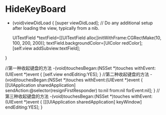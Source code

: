 # HideKeyBoard
- (void)viewDidLoad {
    [super viewDidLoad];
    // Do any additional setup after loading the view, typically from a nib.
    
    
    UITextField *textField=[[UITextField alloc]initWithFrame:CGRectMake(10, 100, 200, 200)];
    textField.backgroundColor=[UIColor redColor];
    [self.view addSubview:textField];
    
}

//第一种收起键盘的方法
-(void)touchesBegan:(NSSet *)touches withEvent:(UIEvent *)event
{
    [self.view endEditing:YES];
}
//第二种收起键盘的方法
-(void)touchesBegan:(NSSet *)touches withEvent:(UIEvent *)event
{
    [[UIApplication sharedApplication] sendAction:@selector(resignFirstResponder) to:nil from:nil forEvent:nil];
}
//第三种收起键盘的方法
-(void)touchesBegan:(NSSet *)touches withEvent:(UIEvent *)event
{
    [[[UIApplication sharedApplication] keyWindow] endEditing:YES];
}
